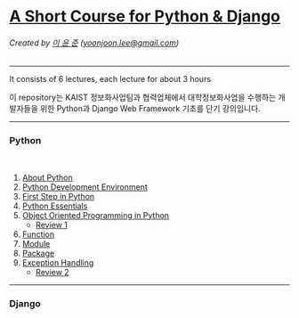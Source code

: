 [A Short Course for Python & Django](ovewview.pdf)
==================================================

###### Created by [이 윤 준](https://www.facebook.com/yoonjoon.lee) (yoonjoon.lee@gmail.com)

---

It consists of 6 lectures, each lecture for about 3 hours

이 repository는 KAIST 정보화사업팀과 협력업체에서 대학정보화사업을 수행하는 개발자들을 위한 Python과 Django Web Framework 기초를 단기 강의입니다.

---

### Python

<br>

1.	[About Python](aboutPython.pdf)
2.	[Python Development Environment](developmentEnviornment.pdf)
3.	[First Step in Python](firstStepinPython)
4.	[Python Essentials](pythonEssentials.pdf)
5.	[Object Oriented Programming in Python](OOProgrmminginPython.pdf)
	-	[Review 1](review1.pdf)
6.	[Function](function.pdf)
7.	[Module](module.pdf)
8.	[Package](package.pdf)
9.	[Exception Handling](exceptionHandlig.pdf)
	-	[Review 2](review2.pdf)

---

### Django

<br>
